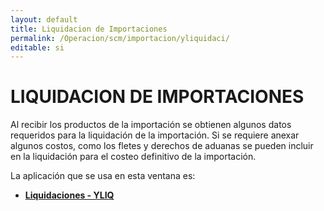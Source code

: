 ```yaml
---
layout: default
title: Liquidacion de Importaciones
permalink: /Operacion/scm/importacion/yliquidaci/
editable: si
---
```


# LIQUIDACION DE IMPORTACIONES  

Al recibir los productos de la importación se obtienen algunos datos requeridos para la liquidación de la importación. Si se requiere anexar algunos costos, como los fletes y derechos de aduanas se pueden incluir en la liquidación para el costeo definitivo de la importación.  

La aplicación que se usa en esta ventana es:  

* [**Liquidaciones - YLIQ**](http://docs.oasiscom.com/Operacion/scm/importacion/yliquidaci/yliq)


